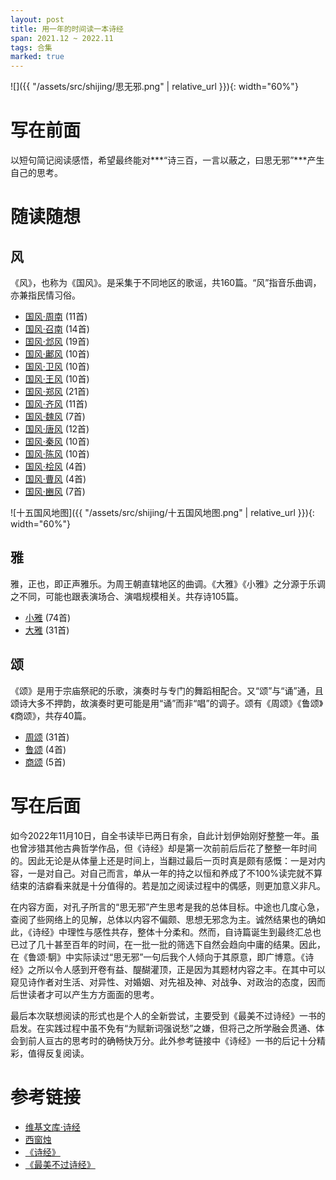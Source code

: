 ```yaml
---
layout: post
title: 用一年的时间读一本诗经
span: 2021.12 ~ 2022.11
tags: 合集
marked: true
---
```


![]({{ "/assets/src/shijing/思无邪.png" | relative_url }}){: width="60%"}

# 写在前面

以短句简记阅读感悟，希望最终能对***“诗三百，一言以蔽之，曰思无邪”***产生自己的思考。

# 随读随想

## 风

《风》，也称为《国风》。是采集于不同地区的歌谣，共160篇。“风”指音乐曲调，亦兼指民情习俗。

- [国风·周南](/2021/12/02/shijing-1-1.html) (11首)
- [国风·召南](/2021/12/09/shijing-1-2.html) (14首)
- [国风·邶风](/2021/12/17/shijing-1-3.html) (19首)
- [国风·鄘风](/2021/12/26/shijing-1-4.html) (10首)
- [国风·卫风](/2021/12/29/shijing-1-5.html) (10首)
- [国风·王风](/2022/01/03/shijing-1-6.html) (10首)
- [国风·郑风](/2022/05/08/shijing-1-7.html) (21首)
- [国风·齐风](/2022/06/12/shijing-1-8.html) (11首)
- [国风·魏风](/2022/06/23/shijing-1-9.html) (7首)
- [国风·唐风](/2022/07/09/shijing-1-10.html) (12首)
- [国风·秦风](/2022/07/27/shijing-1-11.html) (10首)
- [国风·陈风](/2022/08/16/shijing-1-12.html) (10首)
- [国风·桧风](/2022/09/10/shijing-1-13.html) (4首)
- [国风·曹风](/2022/09/12/shijing-1-14.html) (4首)
- [国风·豳风](/2022/09/17/shijing-1-15.html) (7首)

![十五国风地图]({{ "/assets/src/shijing/十五国风地图.png" | relative_url }}){: width="60%"}

## 雅

雅，正也，即正声雅乐。为周王朝直辖地区的曲调。《大雅》《小雅》之分源于乐调之不同，可能也跟表演场合、演唱规模相关。共存诗105篇。

- [小雅](/2022/10/03/shijing-2-1.html) (74首)
- [大雅](/2022/11/01/shijing-2-2.html) (31首)

## 颂

《颂》是用于宗庙祭祀的乐歌，演奏时与专门的舞蹈相配合。又“颂”与“诵”通，且颂诗大多不押韵，故演奏时更可能是用“诵”而非“唱”的调子。颂有《周颂》《鲁颂》《商颂》，共存40篇。

- [周颂](/2022/11/08/shijing-3.html) (31首)
- [鲁颂](/2022/11/08/shijing-3.html) (4首)
- [商颂](/2022/11/08/shijing-3.html) (5首)

# 写在后面

如今2022年11月10日，自全书读毕已两日有余，自此计划伊始刚好整整一年。虽也曾涉猎其他古典哲学作品，但《诗经》却是第一次前前后后花了整整一年时间的。因此无论是从体量上还是时间上，当翻过最后一页时真是颇有感慨：一是对内容，一是对自己。对自己而言，单从一年的持之以恒和养成了不100%读完就不算结束的洁癖看来就是十分值得的。若是加之阅读过程中的偶感，则更加意义非凡。

在内容方面，对孔子所言的“思无邪”产生思考是我的总体目标。中途也几度心急，查阅了些网络上的见解，总体以内容不偏颇、思想无邪念为主。诚然结果也的确如此，《诗经》中理性与感性共存，整体十分柔和。然而，自诗篇诞生到最终汇总也已过了几十甚至百年的时间，在一批一批的筛选下自然会趋向中庸的结果。因此，在《鲁颂·駉》中实际读过“思无邪”一句后我个人倾向于其原意，即广博意。《诗经》之所以令人感到开卷有益、醍醐灌顶，正是因为其题材内容之丰。在其中可以窥见诗作者对生活、对异性、对婚姻、对先祖及神、对战争、对政治的态度，因而后世读者才可以产生方方面面的思考。

最后本次联想阅读的形式也是个人的全新尝试，主要受到《最美不过诗经》一书的启发。在实践过程中虽不免有“为赋新词强说愁”之嫌，但将己之所学融会贯通、体会到前人亘古的思考时的确畅快万分。此外参考链接中《诗经》一书的后记十分精彩，值得反复阅读。

# 参考链接

- [维基文库·诗经](https://zh.m.wikisource.org/zh-hans/詩經)
- [西窗烛](http://www.xcz.im)
- [《诗经》](https://book.douban.com/subject/30136325/)
- [《最美不过诗经》](https://book.douban.com/subject/27008938/)
